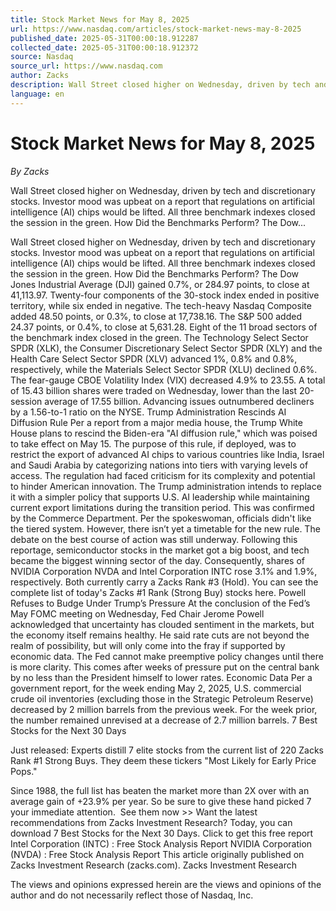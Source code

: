 ```yaml
---
title: Stock Market News for May 8, 2025
url: https://www.nasdaq.com/articles/stock-market-news-may-8-2025
published_date: 2025-05-31T00:00:18.912287
collected_date: 2025-05-31T00:00:18.912372
source: Nasdaq
source_url: https://www.nasdaq.com
author: Zacks
description: Wall Street closed higher on Wednesday, driven by tech and discretionary stocks. Investor mood was upbeat on a report that regulations on artificial intelligence (AI) chips would be lifted. All three benchmark indexes closed the session in the green. How Did the Benchmarks Perform? The Dow...
language: en
---
```


# Stock Market News for May 8, 2025

*By Zacks*

Wall Street closed higher on Wednesday, driven by tech and discretionary stocks. Investor mood was upbeat on a report that regulations on artificial intelligence (AI) chips would be lifted. All three benchmark indexes closed the session in the green. How Did the Benchmarks Perform? The Dow...

Wall Street closed higher on Wednesday, driven by tech and discretionary stocks. Investor mood was upbeat on a report that regulations on artificial intelligence (AI) chips would be lifted. All three benchmark indexes closed the session in the green. How Did the Benchmarks Perform? The Dow Jones Industrial Average (DJI) gained 0.7%, or 284.97 points, to close at 41,113.97. Twenty-four components of the 30-stock index ended in positive territory, while six ended in negative. 
 The tech-heavy Nasdaq Composite added 48.50 points, or 0.3%, to close at 17,738.16. The S&amp;P 500 added 24.37 points, or 0.4%, to close at 5,631.28. Eight of the 11 broad sectors of the benchmark index closed in the green. The Technology Select Sector SPDR (XLK), the Consumer Discretionary Select Sector SPDR (XLY) and the Health Care Select Sector SPDR (XLV) advanced 1%, 0.8% and 0.8%, respectively, while the Materials Select Sector SPDR (XLU) declined 0.6%. The fear-gauge CBOE Volatility Index (VIX) decreased 4.9% to 23.55. A total of 15.43 billion shares were traded on Wednesday, lower than the last 20-session average of 17.55 billion. Advancing issues outnumbered decliners by a 1.56-to-1 ratio on the NYSE. Trump Administration Rescinds AI Diffusion Rule Per a report from a major media house, the Trump White House plans to rescind the Biden-era "AI diffusion rule," which was poised to take effect on May 15. The purpose of this rule, if deployed, was to restrict the export of advanced AI chips to various countries like India, Israel and Saudi Arabia by categorizing nations into tiers with varying levels of access. The regulation had faced criticism for its complexity and potential to hinder American innovation. The Trump administration intends to replace it with a simpler policy that supports U.S. AI leadership while maintaining current export limitations during the transition period. 
 This was confirmed by the Commerce Department. Per the spokeswoman, officials didn't like the tiered system. However, there isn’t yet a timetable for the new rule. The debate on the best course of action was still underway. Following this reportage, semiconductor stocks in the market got a big boost, and tech became the biggest winning sector of the day. Consequently, shares of NVIDIA Corporation NVDA and Intel Corporation INTC rose 3.1% and 1.9%, respectively. Both currently carry a Zacks Rank #3 (Hold). You can see the complete list of today's Zacks #1 Rank (Strong Buy) stocks here. Powell Refuses to Budge Under Trump’s Pressure At the conclusion of the Fed’s May FOMC meeting on Wednesday, Fed Chair Jerome Powell acknowledged that uncertainty has clouded sentiment in the markets, but the economy itself remains healthy. He said rate cuts are not beyond the realm of possibility, but will only come into the fray if supported by economic data. The Fed cannot make preemptive policy changes until there is more clarity. This comes after weeks of pressure put on the central bank by no less than the President himself to lower rates. Economic Data Per a government report, for the week ending May 2, 2025, U.S. commercial crude oil inventories (excluding those in the Strategic Petroleum Reserve) decreased by 2 million barrels from the previous week. For the week prior, the number remained unrevised at a decrease of 2.7 million barrels. 
 7 Best Stocks for the Next 30 Days 
 
 Just released: Experts distill 7 elite stocks from the current list of 220 Zacks Rank #1 Strong Buys. They deem these tickers "Most Likely for Early Price Pops." 
 
 Since 1988, the full list has beaten the market more than 2X over with an average gain of +23.9% per year. So be sure to give these hand picked 7 your immediate attention.  See them now &gt;&gt; Want the latest recommendations from Zacks Investment Research? Today, you can download 7 Best Stocks for the Next 30 Days. Click to get this free report Intel Corporation (INTC) : Free Stock Analysis Report NVIDIA Corporation (NVDA) : Free Stock Analysis Report This article originally published on Zacks Investment Research (zacks.com). Zacks Investment Research

The views and opinions expressed herein are the views and opinions of the author and do not necessarily reflect those of Nasdaq, Inc.